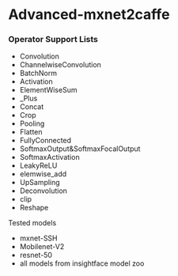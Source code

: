 # Advanced-mxnet2caffe

### Operator Support Lists

- Convolution
- ChannelwiseConvolution
- BatchNorm
- Activation
- ElementWiseSum
- _Plus
- Concat
- Crop
- Pooling
- Flatten
- FullyConnected
- SoftmaxOutput&SoftmaxFocalOutput
- SoftmaxActivation
- LeakyReLU
- elemwise_add
- UpSampling
- Deconvolution
- clip
- Reshape

Tested models
+ mxnet-SSH
+ Mobilenet-V2
+ resnet-50
+ all models from insightface model zoo
